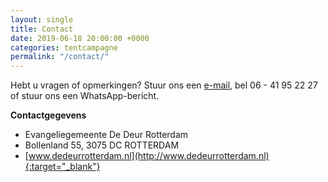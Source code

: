 ```yaml
---
layout: single
title: Contact
date: 2019-06-18 20:00:00 +0000
categories: tentcampagne
permalink: "/contact/"
---
```

Hebt u vragen of opmerkingen? Stuur ons een [e-mail](mailto:info@dedeurrotterdam.nl), bel 06 - 41 95 22 27 of stuur ons een WhatsApp-bericht.

<strong>Contactgegevens</strong>  

* Evangeliegemeente De Deur Rotterdam 
* Bollenland 55, 3075 DC  ROTTERDAM
* [www.dedeurrotterdam.nl](http://www.dedeurrotterdam.nl){:target="_blank"}
